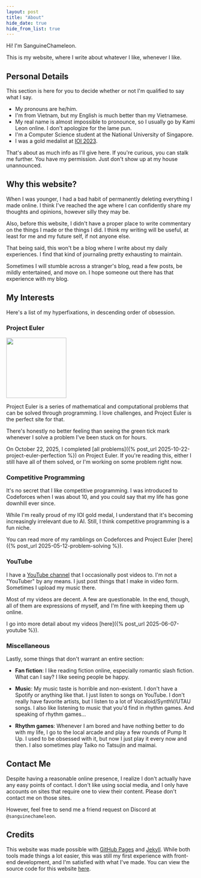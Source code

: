 ```yaml
---
layout: post
title: "About"
hide_date: true
hide_from_list: true
---
```


Hi! I'm SanguineChameleon.

This is my website, where I write about whatever I like, whenever I like.

## Personal Details

This section is here for you to decide whether or not I'm qualified to say what I say.

- <span id="age"></span> My pronouns are he/him.
- I'm from Vietnam, but my English is much better than my Vietnamese.
- My real name is almost impossible to pronounce, so I usually go by Kami Leon online. I don't apologize for the lame pun.
- I'm a <span id="uni-year"></span> Computer Science student at the National University of Singapore.
- I was a gold medalist at [IOI 2023](https://stats.ioinformatics.org/results/2023).

That's about as much info as I'll give here. If you're curious, you can stalk me further. You have my permission. Just don't show up at my house unannounced.

## Why this website?

When I was younger, I had a bad habit of permanently deleting everything I made online. I think I've reached the age where I can confidently share my thoughts and opinions, however silly they may be.

Also, before this website, I didn't have a proper place to write commentary on the things I made or the things I did. I think my writing will be useful, at least for me and my future self, if not anyone else.

That being said, this won't be a blog where I write about my daily experiences. I find that kind of journaling pretty exhausting to maintain.

Sometimes I will stumble across a stranger's blog, read a few posts, be mildly entertained, and move on. I hope someone out there has that experience with my blog.

## My Interests

Here's a list of my hyperfixations, in descending order of obsession.

### Project Euler

<img src="https://projecteuler.net/profile/SanguineChameleon2.png" style="margin-top: 0rem; margin-bottom: 0rem; margin-left: 0; width: 10rem"/>

Project Euler is a series of mathematical and computational problems that can be solved through programming. I love challenges, and Project Euler is the perfect site for that.

There's honestly no better feeling than seeing the green tick mark whenever I solve a problem I've been stuck on for hours.

On October 22, 2025, I completed [all problems]({% post_url 2025-10-22-project-euler-perfection %}) on Project Euler. If you're reading this, either I still have all of them solved, or I'm working on some problem right now.


### Competitive Programming

It's no secret that I like competitive programming. I was introduced to Codeforces when I was about 10, and you could say that my life has gone downhill ever since.

While I'm really proud of my IOI gold medal, I understand that it's becoming increasingly irrelevant due to AI. Still, I think competitive programming is a fun niche.

<span id="cf-rating"></span>

You can read more of my ramblings on Codeforces and Project Euler [here]({% post_url 2025-05-12-problem-solving %}).

### YouTube

I have a [YouTube channel](https://www.youtube.com/@SanguineChameleon) that I occasionally post videos to. I'm not a \"YouTuber\" by any means. I just post things that I make in video form. Sometimes I upload my music there.

Most of my videos are decent. A few are questionable. In the end, though, all of them are expressions of myself, and I'm fine with keeping them up online.

I go into more detail about my videos [here]({% post_url 2025-06-07-youtube %}).

### Miscellaneous

Lastly, some things that don't warrant an entire section:

- **Fan fiction**: I like reading fiction online, especially romantic slash fiction. What can I say? I like seeing people be happy.

- **Music**: My music taste is horrible and non-existent. I don't have a Spotify or anything like that. I just listen to songs on YouTube. I don't really have favorite artists, but I listen to a lot of Vocaloid/SynthV/UTAU songs. I also like listening to music that you'd find in rhythm games. And speaking of rhythm games...

- **Rhythm games**: Whenever I am bored and have nothing better to do with my life, I go to the local arcade and play a few rounds of Pump It Up. I used to be obsessed with it, but now I just play it every now and then. I also sometimes play Taiko no Tatsujin and maimai.

## Contact Me

Despite having a reasonable online presence, I realize I don't actually have any easy points of contact. I don't like using social media, and I only have accounts on sites that require one to view their content. Please don't contact me on those sites.

However, feel free to send me a friend request on Discord at `@sanguinechameleon`.

## Credits

This website was made possible with [GitHub Pages](https://pages.github.com/) and [Jekyll](https://jekyllrb.com/). While both tools made things a lot easier, this was still my first experience with front-end development, and I'm satisfied with what I've made. You can view the source code for this website [here](https://github.com/SanguineChameleon/sanguinechameleon.github.io).

<script>
    try {
        let toBirthday = year => Date.UTC(year, 11, 10, 4, 40);
        let now = new Date();
        let year = now.getUTCFullYear();
        let time = now.getTime();
        if (time < toBirthday(year)) {
            year--;
        }
        let total = toBirthday(year + 1) - toBirthday(year);
        let age = (year - 2006) + (time - toBirthday(year)) / total;
        document.getElementById("age").textContent = `I'm currently ${age.toFixed(4)} years old.`;
    }
    catch (e) {
        console.log(e);
    }

    try {
        const events = [
            [[2024, 8, 5], "1st year"],
            [[2024, 12, 8], "1st year (on winter break)"],
            [[2025, 1, 13], "1st year"],
            [[2025, 5, 11], "1st year (on summer break)"],
            [[2025, 8, 4], "2nd year"],
            [[2025, 12, 7], "2nd year (on winter break)"],
            [[2026, 1, 12], "2nd year"],
            [[2026, 5, 10], "2nd year (on summer break)"],
            [[2026, 8, 3], "3rd year"],
            [[2026, 12, 6], "3rd year (on winter break)"],
            [[2027, 1, 11], "3rd year"],
            [[2027, 5, 9], "3rd year (on summer break)"],
            [[2027, 8, 2], "4th year"],
            [[2027, 12, 5], "4th year (on winter break)"],
            [[2028, 1, 10], "4th year"],
            [[2028, 5, 7], "4th year (on summer break)"],
        ];
        let toTime = date => {
            let year = date[0];
            let month = date[1] - 1;
            let day = date[2];
            return Date.UTC(year, month, day) - 28800000;
        };
        let time = Date.now();
        let cur = "";
        for (let i = 0; i < events.length; i++) {
            let [date, name] = events[i];
            if (time >= toTime(date)) {
                cur = name;
            }
            else {
                break;
            }
        }
        document.getElementById("uni-year").textContent = cur;
    }
    catch (e) {
        console.log(e);
    }

    async function setRating() {
        try {
            let getData = async (url) => fetch(url).then(response => response.json());
            let data = await getData("https://codeforces.com/api/user.rating?handle=SanguineChameleon")
            let ratings = data.result.map(contest => contest.newRating);
            let maxRating = ratings.reduce((x, y) => Math.max(x, y), ratings[0]);
            let curRating = ratings[ratings.length - 1];
            document.getElementById("cf-rating").textContent = `My maximum rating on Codeforces is ${maxRating}. Currently, it's at ${curRating}.`
        }
        catch (e) {
            console.log(e);
        }
    }
    setRating();
</script>
